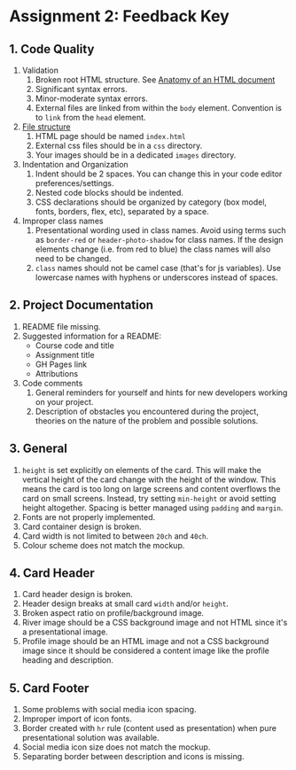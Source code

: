 # Assignment 2: Feedback Key
## 1. Code Quality
1. Validation
    1. Broken root HTML structure. See [Anatomy of an HTML document](https://developer.mozilla.org/en-US/docs/Learn/HTML/Introduction_to_HTML/Getting_started#Anatomy_of_an_HTML_document)
    2. Significant syntax errors.
    3. Minor-moderate syntax errors.
    4. External files are linked from within the `body` element. Convention is to `link` from the `head` element.
2. [File structure](https://sait-wbdv.github.io/cheatsheets/naming-conventions/#file-naming-conventionsguidelines)
    1. HTML page should be named `index.html`
    2. External css files should be in a `css` directory.
    3. Your images should be in a dedicated `images` directory.
3. Indentation and Organization
    1. Indent should be 2 spaces. You can change this in your code editor preferences/settings.
    2. Nested code blocks should be indented.
    3. CSS declarations should be organized by category (box model, fonts, borders, flex, etc), separated by a space.
4. Improper class names
    1. Presentational wording used in class names. Avoid using terms such as `border-red` or `header-photo-shadow` for class names. If the design elements change (i.e. from red to blue) the class names will also need to be changed.
    2. `class` names should not be camel case (that's for js variables). Use lowercase names with hyphens or underscores instead of spaces.

## 2. Project Documentation
1. README file missing.
2. Suggested information for a README:
    - Course code and title
    - Assignment title
    - GH Pages link
    - Attributions
3. Code comments
    1. General reminders for yourself and hints for new developers working on your project.
    2. Description of obstacles you encountered during the project, theories on the nature of the problem and possible solutions.

## 3. General
1. `height` is set explicitly on elements of the card. This will make the vertical height of the card change with the height of the window. This means the card is too long on large screens and content overflows the card on small screens. Instead, try setting `min-height` or avoid setting height altogether. Spacing is better managed using `padding` and `margin`.
2. Fonts are not properly implemented.
3. Card container design is broken.
4. Card width is not limited to between `20ch` and `40ch`.
5. Colour scheme does not match the mockup.

## 4. Card Header
1. Card header design is broken.
2. Header design breaks at small card `width` and/or `height`.
3. Broken aspect ratio on profile/background image.
4. River image should be a CSS background image and not HTML since it's a presentational image.
5. Profile image should be an HTML image and not a CSS background image since it should be considered a content image like the profile heading and description.

## 5. Card Footer
1. Some problems with social media icon spacing.
2. Improper import of icon fonts.
3. Border created with `hr` rule (content used as presentation) when pure presentational solution was available.
4. Social media icon size does not match the mockup.
5. Separating border between description and icons is missing.